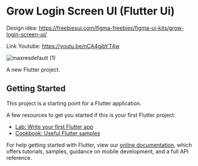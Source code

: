 # Grow Login Screen UI (Flutter Ui)

Design idea:
https://freebiesui.com/figma-freebies/figma-ui-kits/grow-login-screen-ui/

Link Youtube:
https://youtu.be/nCA4gjbYT4w

![maxresdefault (1)](https://user-images.githubusercontent.com/87581799/133272391-a7f35cf3-d69c-40e9-95e1-81b6b50d5e1d.jpg)



A new Flutter project.

## Getting Started

This project is a starting point for a Flutter application.

A few resources to get you started if this is your first Flutter project:

- [Lab: Write your first Flutter app](https://flutter.dev/docs/get-started/codelab)
- [Cookbook: Useful Flutter samples](https://flutter.dev/docs/cookbook)

For help getting started with Flutter, view our
[online documentation](https://flutter.dev/docs), which offers tutorials,
samples, guidance on mobile development, and a full API reference.
